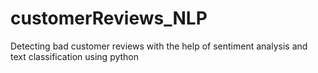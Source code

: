 # customerReviews_NLP
Detecting bad customer reviews with the help of sentiment analysis and text classification using python
